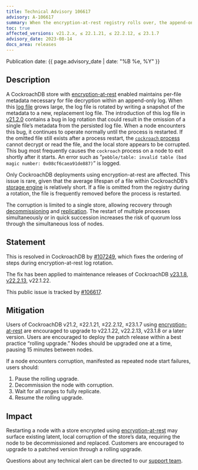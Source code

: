 ```yaml
---
title: Technical Advisory 106617
advisory: A-106617
summary: When the encryption-at-rest registry rolls over, the append-only log file contains a bug that could result in loss of the store. 
toc: true
affected_versions: v21.2.x, ≤ 22.1.21, ≤ 22.2.12, ≤ 23.1.7
advisory_date: 2023-08-14
docs_area: releases
---
```


Publication date: {{ page.advisory_date | date: "%B %e, %Y" }}

## Description

A CockroachDB store with [encryption-at-rest](../v23.1/security-reference/encryption.html#encryption-at-rest) enabled maintains per-file metadata necessary for file decryption within an append-only log. When this [log file](../v23.1/configure-logs.html) grows large, the log file is rotated by writing a snapshot of the metadata to a new, replacement log file. The introduction of this log file in [v21.2.0](../releases/v21.2.html) contains a bug in log rotation that could result in the omission of a single file’s metadata from the persisted log file. When a node encounters this bug, it continues to operate normally until the process is restarted. If the omitted file still exists after a process restart, the [`cockroach` process](../v23.1/cockroach-node.html) cannot decrypt or read the file, and the local store appears to be corrupted. This bug most frequently causes the `cockroach` process on a node to exit shortly after it starts. An error such as “`pebble/table: invalid table (bad magic number: 0x08cf6caea91de887)`” is logged. 

Only CockroachDB deployments using encryption-at-rest are affected. This issue is rare, given that the average lifespan of a file within CockroachDB’s [storage engine](../v23.1/architecture/storage-layer.html) is relatively short. If a file is omitted from the registry during a rotation, the file is frequently removed before the process is restarted.

The corruption is limited to a single store, allowing recovery through [decommissioning](../v23.1/node-shutdown.html?filters=decommission) and [replication](../v23.1/architecture/replication-layer.html). The restart of multiple processes simultaneously or in quick succession increases the risk of quorum loss through the simultaneous loss of nodes.

## Statement

This is resolved in CockroachDB by [#107249](https://github.com/cockroachdb/cockroach/pull/107249), which fixes the ordering of steps during encryption-at-rest log rotation. 

The fix has been applied to maintenance releases of CockroachDB [v23.1.8](../releases/v23.1.html#v23-1-8), [v22.2.13](../releases/v22.2.html#v22-2-13), v22.1.22.

This public issue is tracked by [#106617](https://github.com/cockroachdb/cockroach/issues/106617).

## Mitigation

Users of CockroachDB v21.2, ≤22.1.21, ≤22.2.12, ≤23.1.7 using [encryption-at-rest](../v23.1/security-reference/encryption.html#encryption-at-rest) are encouraged to upgrade to v22.1.22, v22.2.13, v23.1.8 or a later version. Users are encouraged to deploy the patch release within a best practice “rolling upgrade.” Nodes should be upgraded one at a time, pausing 15 minutes between nodes.

If a node encounters corruption, manifested as repeated node start failures, users should:

1. Pause the rolling upgrade.
1. Decommission the node with corruption.
1. Wait for all ranges to fully replicate.
1. Resume the rolling upgrade.

## Impact

Restarting a node with a store encrypted using [encryption-at-rest](../v23.1/security-reference/encryption.html#encryption-at-rest) may surface existing latent, local corruption of the store’s data, requiring the node to be decommissioned and replaced. Customers are encouraged to upgrade to a patched version through a rolling upgrade.

Questions about any technical alert can be directed to our [support team](https://support.cockroachlabs.com/).